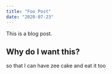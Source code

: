 ```yaml
---
title: "Foo Post"
date: "2020-07-23"
---
```


This is a blog post.

## Why do I want this?

so that I can have zee cake and eat it too
